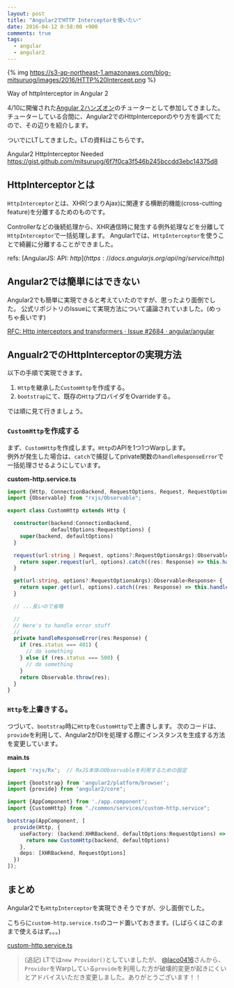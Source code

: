 ```yaml
---
layout: post
title: "Angular2でHTTP Interceptorを使いたい"
date: 2016-04-12 0:58:00 +900
comments: true
tags:
  - angular
  - angular2
---
```


{% img https://s3-ap-northeast-1.amazonaws.com/blog-mitsuruog/images/2016/HTTP%20Intercept.png %}

Way of httpInterceptor in Angular 2

4/10に開催された[Angular 2ハンズオン](http://connpass.com/event/28985/)のチューターとして参加してきました。  
チューターしている合間に、Angular2でのHttpInterceporのやり方を調べてたので、その辺りを紹介します。

<!-- more -->

ついでにLTしてきました。LTの資料はこちらです。

Angular2 HttpInterceptor Needed  
<https://gist.github.com/mitsuruog/6f7f0ca3f546b245bccdd3ebc14375d8>

## HttpInterceptorとは

`HttpInterceptor`とは、XHR(つまりAjax)に関連する横断的機能(cross-cutting feature)を分離するためのものです。

Controllerなどの後続処理から、XHR通信時に発生する例外処理などを分離して`HttpInterceptor`で一括処理します。
Angular1では、`HttpInterceptor`を使うことで綺麗に分離することができました。

refs: [AngularJS: API: $http](https://docs.angularjs.org/api/ng/service/$http)

## Angular2では簡単にはできない

Angular2でも簡単に実現できると考えていたのですが、思ったより面倒でした。
公式リポジトリのIssueにて実現方法について議論されていました。(めっちゃ長いです)

[RFC: Http interceptors and transformers · Issue #2684 · angular/angular](https://github.com/angular/angular/issues/2684) 

## Angualr2でのHttpInterceptorの実現方法

以下の手順で実現できます。

1. `Http`を継承した`CustomHttp`を作成する。
1. `bootstrap`にて、既存の`Http`プロバイダをOvarrideする。

では順に見て行きましょう。

### `CustomHttp`を作成する

まず、`CustomHttp`を作成します。`Http`のAPIを1つ1つWarpします。  
例外が発生した場合は、`catch`で捕捉してprivate関数の`handleResponseError`で一括処理させるようにしています。

**custom-http.service.ts**
```ts
import {Http, ConnectionBackend, RequestOptions, Request, RequestOptionsArgs, Response} from "angular2/http";
import {Observable} from "rxjs/Observable";

export class CustomHttp extends Http {

  constructor(backend:ConnectionBackend,
              defaultOptions:RequestOptions) {
    super(backend, defaultOptions)
  }

  request(url:string | Request, options?:RequestOptionsArgs):Observable<Response> {
    return super.request(url, options).catch((res: Response) => this.handleResponseError(res));
  }

  get(url:string, options?:RequestOptionsArgs):Observable<Response> {
    return super.get(url, options).catch((res: Response) => this.handleResponseError(res));
  }

  // ...長いので省略

  //
  // Here's to handle error stuff
  // 
  private handleResponseError(res:Response) {
    if (res.status === 401) {
      // do something
    } else if (res.status === 500) {
      // do something
    }
    return Observable.throw(res);
  }
}
```

### `Http`を上書きする。

つづいて、`bootstrap`時に`Http`を`CustomHttp`で上書きします。
次のコードは、`provide`を利用して、Angular2がDIを処理する際にインスタンスを生成する方法を変更しています。

**main.ts**
```ts
import 'rxjs/Rx';  // RxJS本体のObservableを利用するための設定

import {bootstrap} from 'angular2/platform/browser';
import {provide} from "angular2/core";

import {AppComponent} from './app.component';
import {CustomHttp} from "./common/services/custom-http.service";

bootstrap(AppComponent, [
  provide(Http, {
    useFactory: (backend:XHRBackend, defaultOptions:RequestOptions) => {
      return new CustomHttp(backend, defaultOptions)
    },
    deps: [XHRBackend, RequestOptions]
  })
]);
```

## まとめ

Angular2でも`HttpInterceptor`を実現できそうですが、少し面倒でした。

こちらに`custom-http.service.ts`のコード置いておきます。(しばらくはこのままで使えるはず。。。)

[custom-http.service.ts](https://gist.github.com/mitsuruog/6f7f0ca3f546b245bccdd3ebc14375d8#file-custom-http-service-ts)

> (追記)
LTでは`new Providor()`としていましたが、 [@laco0416](https://twitter.com/laco0416)さんから、
`Providor`をWarpしている`provide`を利用した方が破壊的変更が起きにくいとアドバイスいただき変更しました。ありがとうございます！！

